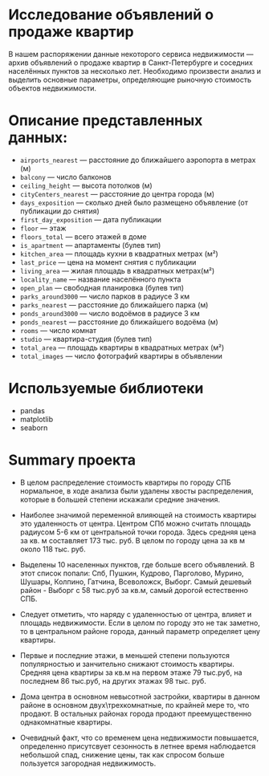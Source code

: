 # Исследование объявлений о продаже квартир

В нашем распоряжении данные некоторого сервиса недвижимости — архив объявлений о продаже квартир в Санкт-Петербурге и соседних населённых пунктов за несколько лет. Необходимо произвести анализ и выделить основные параметры, определяющие рыночную стоимость объектов недвижимости.

# Описание представленных данных:
- `airports_nearest` — расстояние до ближайшего аэропорта в метрах (м)
- `balcony` — число балконов
- `ceiling_height` — высота потолков (м)
- `cityCenters_nearest` — расстояние до центра города (м)
- `days_exposition` — сколько дней было размещено объявление (от публикации до снятия)
- `first_day_exposition` — дата публикации
- `floor` — этаж
- `floors_total` — всего этажей в доме
- `is_apartment` — апартаменты (булев тип)
- `kitchen_area` — площадь кухни в квадратных метрах (м²)
- `last_price` — цена на момент снятия с публикации
- `living_area` — жилая площадь в квадратных метрах(м²)
- `locality_name` — название населённого пункта
- `open_plan` — свободная планировка (булев тип)
- `parks_around3000` — число парков в радиусе 3 км
- `parks_nearest` — расстояние до ближайшего парка (м)
- `ponds_around3000` — число водоёмов в радиусе 3 км
- `ponds_nearest` — расстояние до ближайшего водоёма (м)
- `rooms` — число комнат
- `studio` — квартира-студия (булев тип)
- `total_area` — площадь квартиры в квадратных метрах (м²)
- `total_images` — число фотографий квартиры в объявлении

# Используемые библиотеки

- pandas
- matplotlib
- seaborn

# Summary проекта

- В целом распределение стоимость квартиры по городу СПБ нормальное, в ходе анализа были удалены хвосты распределения, которые в большей степени искажали средние значения.

- Наиболее значимой переменной влияющей на стоимость квартиры это удаленность от центра. Центром СПб можно считать площадь радиусом 5-6 км от центральной точки города. Здесь средняя цена за кв. м составляет 173 тыс. руб. В целом по городу цена за кв м около 118 тыс. руб.

- Выделены 10 населенных пунктов, где больше всего объявлений. В этот список попали: Спб, Пушкин, Кудрово, Парголово, Мурино, Шушары, Колпино, Гатчина, Всеволожск, Выборг. Самый дешевый район - Выборг с 58 тыс.руб за кв.м, самый дорогой естественно СПБ.

- Следует отметить, что наряду с удаленностью от центра, влияет и площадь недвижимости. Если в целом по городу это не так заметно, то в центральном районе города, данный параметр определяет цену квартиры.

- Первые и последние этажи, в меньшей степени пользуются популярностью и занчительно снижают стоимость квартиры. Средняя цена квартиры за кв.м на первом этаже 79 тыс.руб, на последнем 86 тыс.руб, на других этажах 98 тыс. руб.

- Дома центра в основном невысотной застройки, квартиры в данном районе в основном двух\трехкомнатные, по крайней мере то, что продают. В остальных районах города продают преемущественно однакомнатные квартиры.

- Очевидный факт, что со временем цена недвижимости повышается, определенно присутсвует сезонность в летнее время наблюдается небольшой спад, снижение цены, так как спросом больше пользуется загородная недвижимость.
